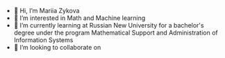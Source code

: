 - 👋 Hi, I’m Mariia Zykova
- 👀 I’m interested in Math and Machine learning
- 🌱 I’m currently learning at Russian New University for a bachelor's degree under the program Mathematical Support and Administration of Information Systems 
- 💞️ I’m looking to collaborate on 
